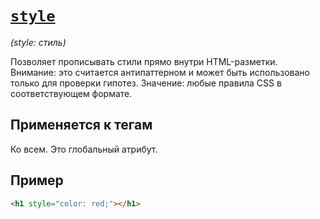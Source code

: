# [`style`](../index.md)

_(style: стиль)_

Позволяет прописывать стили прямо внутри HTML-разметки. Внимание: это считается антипаттерном и может быть использовано только для проверки гипотез. Значение: любые правила CSS в соответствующем формате.

## Применяется к тегам

Ко всем. Это глобальный атрибут.

## Пример

```html
<h1 style="color: red;"></h1>
```
